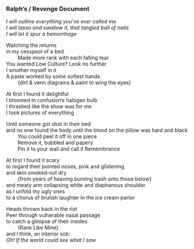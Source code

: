 ### Ralph’s / Revenge Document



*I will outline everything you’ve ever called me\
I will lasso and swallow it, that tangled ball of nails\
I will let it spur a hemorrhage*

Watching the returns\
in my cesspool of a bed\
&nbsp;&nbsp;&nbsp;&nbsp;&nbsp;&nbsp;&nbsp;&nbsp;Made more rank with each falling tear\
You wanted Low Culture? <span class='link' data-link='ode.md'>Look no further</span>\
I smother myself in it\
A paste worked by some softest hands\
&nbsp;&nbsp;&nbsp;&nbsp;&nbsp;&nbsp;&nbsp;&nbsp;{dirt & venn diagrams & paint to wing the eyes}

At first I found it delightful\
I bloomed in confusion’s halogen bulb\
I thrashed like the show was for me\
I took pictures of everything

Until someone got shot in their bed\
and no one found the body until the blood on the pillow was hard and black\
&nbsp;&nbsp;&nbsp;&nbsp;&nbsp;&nbsp;&nbsp;&nbsp;You could peel it off in one piece\
&nbsp;&nbsp;&nbsp;&nbsp;&nbsp;&nbsp;&nbsp;&nbsp;Remove it, bubbled and papery\
&nbsp;&nbsp;&nbsp;&nbsp;&nbsp;&nbsp;&nbsp;&nbsp;Pin it to your wall and call it Remembrance

At first I found it scary\
to regard their pointed noses, pink and glistening\
and skin smoked-out dry\
&nbsp;&nbsp;&nbsp;&nbsp;&nbsp;&nbsp;&nbsp;&nbsp;{from years of heaving burning trash onto those below}\
and meaty arm collapsing white and diaphanous shoulder\
as I unfold my ugly ones\
to a chorus of brutish laughter in the ice cream parlor

Heads thrown back in the riot\
Peer through vulnerable nasal passage\
to catch a glimpse of their insides\
&nbsp;&nbsp;&nbsp;&nbsp;&nbsp;&nbsp;&nbsp;&nbsp;{Rank Like Mine}\
and I think, an interior sob:\
*Oh! If the world could see what I saw*
